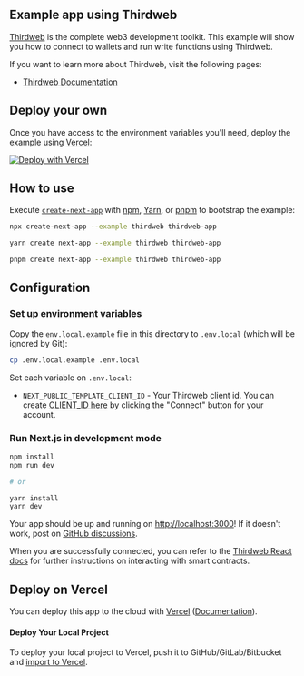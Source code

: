 ## Example app using Thirdweb

[Thirdweb](https://thirdweb.com/) is the complete web3 development toolkit. This example will show you how to connect to wallets and run write functions using Thirdweb.

If you want to learn more about Thirdweb, visit the following pages:

- [Thirdweb Documentation](https://portal.thirdweb.com/)

## Deploy your own

Once you have access to the environment variables you'll need, deploy the example using [Vercel](https://vercel.com?utm_source=github&utm_medium=readme&utm_campaign=next-example):

[![Deploy with Vercel](https://vercel.com/button)](https://vercel.com/new/clone?repository-url=https://github.com/vercel/next.js/tree/canary/examples/thirdweb&project-name=thirdweb&repository-name=thirdweb)

## How to use

Execute [`create-next-app`](https://github.com/vercel/next.js/tree/canary/packages/create-next-app) with [npm](https://docs.npmjs.com/cli/init), [Yarn](https://yarnpkg.com/lang/en/docs/cli/create/), or [pnpm](https://pnpm.io) to bootstrap the example:

```bash
npx create-next-app --example thirdweb thirdweb-app
```

```bash
yarn create next-app --example thirdweb thirdweb-app
```

```bash
pnpm create next-app --example thirdweb thirdweb-app
```

## Configuration

### Set up environment variables

Copy the `env.local.example` file in this directory to `.env.local` (which will be ignored by Git):

```bash
cp .env.local.example .env.local
```

Set each variable on `.env.local`:

- `NEXT_PUBLIC_TEMPLATE_CLIENT_ID` - Your Thirdweb client id. You can create [CLIENT_ID here](https://thirdweb.com/dashboard/settings/api-keys) by clicking the "Connect" button for your account.

### Run Next.js in development mode

```bash
npm install
npm run dev

# or

yarn install
yarn dev
```

Your app should be up and running on [http://localhost:3000](http://localhost:3000)! If it doesn't work, post on [GitHub discussions](https://github.com/vercel/next.js/discussions).

When you are successfully connected, you can refer to the [Thirdweb React docs](https://portal.thirdweb.com/react/v4) for further instructions on interacting with smart contracts.

## Deploy on Vercel

You can deploy this app to the cloud with [Vercel](https://vercel.com?utm_source=github&utm_medium=readme&utm_campaign=next-example) ([Documentation](https://nextjs.org/docs/deployment)).

#### Deploy Your Local Project

To deploy your local project to Vercel, push it to GitHub/GitLab/Bitbucket and [import to Vercel](https://vercel.com/new?utm_source=github&utm_medium=readme&utm_campaign=next-example).
